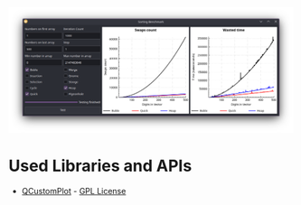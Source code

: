 ![Screenshot](./Image.png)

# Used Libraries and APIs
 - [QCustomPlot](https://www.qcustomplot.com/) - [GPL License](./external/qcustomplot/GPL.txt)
